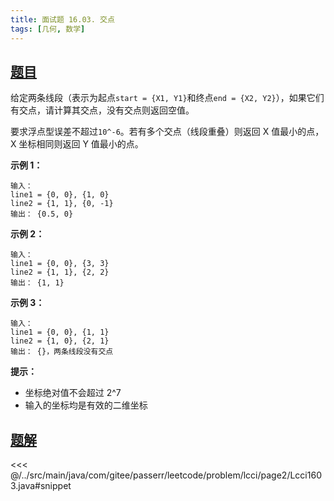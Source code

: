 ```yaml
---
title: 面试题 16.03. 交点
tags: [几何, 数学]
---
```



## [题目](https://leetcode.cn/problems/intersection-lcci/)
给定两条线段（表示为起点`start = {X1, Y1}`和终点`end = {X2, Y2}`），如果它们有交点，请计算其交点，没有交点则返回空值。

要求浮点型误差不超过`10^-6`。若有多个交点（线段重叠）则返回 X 值最小的点，X 坐标相同则返回 Y 值最小的点。

**示例 1：**

```
输入：
line1 = {0, 0}, {1, 0}
line2 = {1, 1}, {0, -1}
输出： {0.5, 0}
```

**示例 2：**

```
输入：
line1 = {0, 0}, {3, 3}
line2 = {1, 1}, {2, 2}
输出： {1, 1}
```

**示例 3：**

```
输入：
line1 = {0, 0}, {1, 1}
line2 = {1, 0}, {2, 1}
输出： {}，两条线段没有交点
```

**提示：**

* 坐标绝对值不会超过 2\^7
* 输入的坐标均是有效的二维坐标


## [题解](https://github.com/PasseRR/JavaLeetCode/blob/master/src/main/java/com/gitee/passerr/leetcode/problem/lcci/page2/Lcci1603.java)

<<< @/../src/main/java/com/gitee/passerr/leetcode/problem/lcci/page2/Lcci1603.java#snippet
